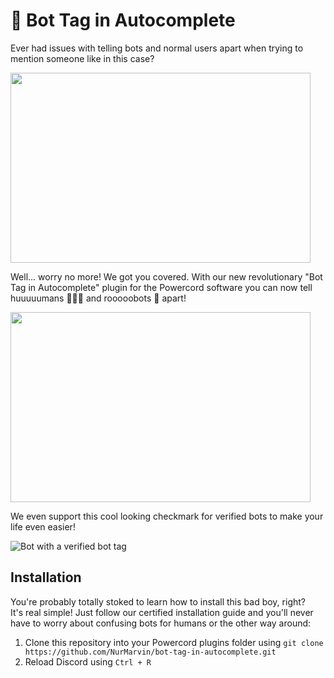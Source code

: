 # 🤖 Bot Tag in Autocomplete
Ever had issues with telling bots and normal users apart when trying to mention someone like in this case?

<img src="https://i.imgur.com/5uvf1AK.png" width="480" height="304"/>

Well... worry no more! We got you covered.
With our new revolutionary "Bot Tag in Autocomplete" plugin for the Powercord software you can now tell huuuuumans 🧑‍🤝‍🧑 and rooooobots 🤖 apart!

<img src="https://i.imgur.com/I6LYpvX.png" width="480" height="304"/>

We even support this cool looking checkmark for verified bots to make your life even easier!

![Bot with a verified bot tag](https://i.imgur.com/k6QN1SC.png)

## Installation

You're probably totally stoked to learn how to install this bad boy, right? \
It's real simple! Just follow our certified installation guide and you'll never have to worry about confusing bots for humans or the other way around:

1. Clone this repository into your Powercord plugins folder using `git clone https://github.com/NurMarvin/bot-tag-in-autocomplete.git` 
2. Reload Discord using `Ctrl + R` 

